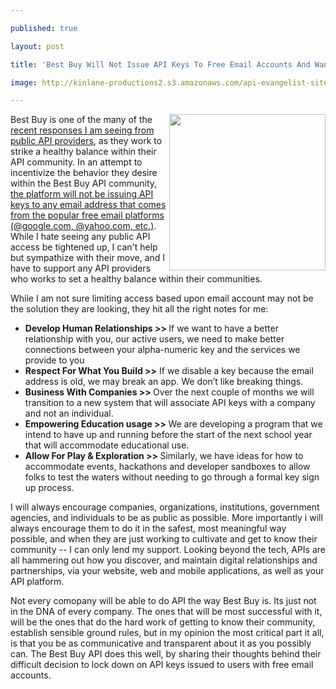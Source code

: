 ---
published: true
layout: post
title: 'Best Buy Will Not Issue API Keys To Free Email Accounts And Wants To Get To Know Your Company'
image: http://kinlane-productions2.s3.amazonaws.com/api-evangelist-site/blog/best-buy-developer.png
---

<p><img src="https://kinlane-productions2.s3.amazonaws.com/api-evangelist-site/blog/best-buy-developer.png" alt="" width="250" align="right" />
<p>Best Buy is one of the many of the <a href="http://apievangelist.com/2016/03/22/i-am-hearing-a-lot-more-talk-about-restricting-free-and-freemium-tiers-of-api-access/">recent responses I am seeing from public API providers</a>, as they work to strike a healthy balance within their API community. In an attempt to incentivize the behavior they desire within the Best Buy API community,<a href="https://medium.com/best-buy-developers/announcing-a-change-to-best-buy-s-api-access-b09afc4bc27a#.ww9g0ojhy"> the platform will not be issuing API keys to any email address that comes from the popular free email platforms (@google.com, @yahoo.com, etc.)</a>. While I hate seeing any public API access be tightened up, I can't help but sympathize with their move, and I have to support any API providers who works to set a healthy balance within their communities.
<p>While I am not sure limiting access based upon email account may not be the solution they are looking, they hit all the right notes for me:
<ul>
<li><strong>Develop Human Relationships &gt;&gt; </strong>If we want to have a better relationship with you, our active users, we need to make better connections between your alpha-numeric key and the services we provide to you</li>
<li><strong>Respect For What You Build &gt;&gt;</strong> If we disable a key because the email address is old, we may break an app. We don&rsquo;t like breaking things.</li>
<li><strong>Business With Companies &gt;&gt; </strong>Over the next couple of months we will transition to a new system that will associate API keys with a company and not an individual.</li>
<li><strong>Empowering Education usage &gt;&gt; </strong>We are developing a program that we intend to have up and running before the start of the next school year that will accommodate educational use.&nbsp;</li>
<li><strong>Allow For Play &amp; Exploration &gt;&gt; </strong>Similarly, we have ideas for how to accommodate events, hackathons and developer sandboxes to allow folks to test the waters without needing to go through a formal key sign up process.</li>
</ul>
<p>I will always encourage companies, organizations, institutions, government agencies, and individuals to be as public as possible. More importantly i will always encourage them to do it in the safest, most meaningful way possible, and when they are just working to cultivate and get to know their community -- I can only lend my support. Looking beyond the tech, APIs are all hammering out how you discover, and maintain digital relationships and partnerships, via your website, web and mobile applications, as well as your API platform.
<p>Not every comopany will be able to do API the way Best Buy is. Its just not in the DNA of every company. The ones that will be most successful with it, will be the ones that do the hard work of getting to know their community, establish sensible ground rules, but in my opinion the most critical part it all, is that you be as communicative and transparent about it as you possibly can. The Best Buy API does this well, by sharing their thoughts behind their difficult decision to lock down on API keys issued to users with free email accounts.&nbsp;

